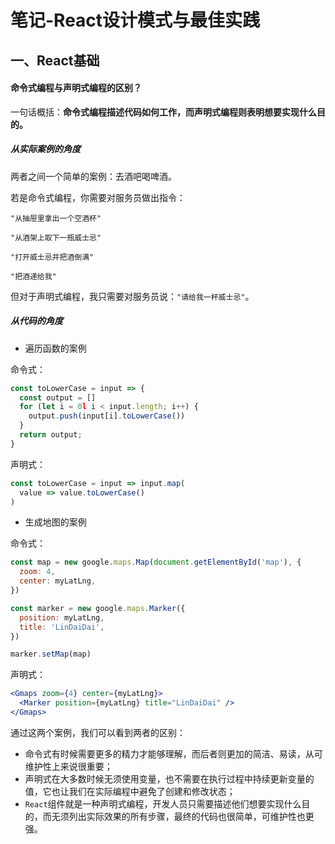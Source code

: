 # 笔记-React设计模式与最佳实践

## 一、React基础

#### 命令式编程与声明式编程的区别？

一句话概括：**命令式编程描述代码如何工作，而声明式编程则表明想要实现什么目的。**

##### 从实际案例的角度

两者之间一个简单的案例：去酒吧喝啤酒。

若是命令式编程，你需要对服务员做出指令：

`"从抽屉里拿出一个空酒杯"`

`"从酒架上取下一瓶威士忌"`

`"打开威士忌并把酒倒满"`

`"把酒递给我"`

但对于声明式编程，我只需要对服务员说：`"请给我一杯威士忌"`。

##### 从代码的角度

- 遍历函数的案例

命令式：

```javascript
const toLowerCase = input => {
  const output = []
  for (let i = 0l i < input.length; i++) {
    output.push(input[i].toLowerCase())
  }
  return output;
}
```

声明式：

```javascript
const toLowerCase = input => input.map(
  value => value.toLowerCase()
)
```

- 生成地图的案例

命令式：

```javascript
const map = new google.maps.Map(document.getElementById('map'), {
  zoom: 4,
  center: myLatLng,
})

const marker = new google.maps.Marker({
  position: myLatLng,
  title: 'LinDaiDai',
})

marker.setMap(map)
```

声明式：

```jsx
<Gmaps zoom={4} center={myLatLng}>
  <Marker position={myLatLng} title="LinDaiDai" />
</Gmaps>
```



通过这两个案例，我们可以看到两者的区别：

- 命令式有时候需要更多的精力才能够理解，而后者则更加的简洁、易读，从可维护性上来说很重要；
- 声明式在大多数时候无须使用变量，也不需要在执行过程中持续更新变量的值，它也让我们在实际编程中避免了创建和修改状态；
- `React`组件就是一种声明式编程，开发人员只需要描述他们想要实现什么目的，而无须列出实际效果的所有步骤，最终的代码也很简单，可维护性也更强。



